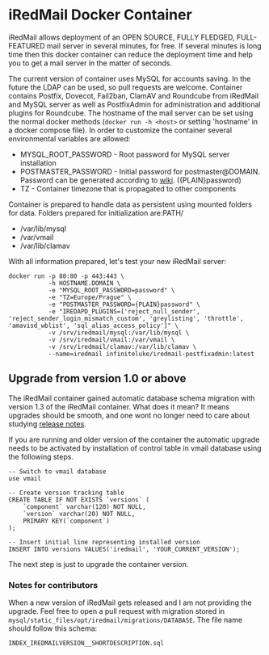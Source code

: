 # iRedMail Docker Container #

iRedMail allows deployment of an OPEN SOURCE, FULLY FLEDGED, FULL-FEATURED mail server in several minutes, for free. If several minutes is long time then this docker container can reduce the deployment time and help you to get a mail server in the matter of seconds.

The current version of container uses MySQL for accounts saving. In the future the LDAP can be used, so pull requests are welcome. Container contains Postfix, Dovecot, Fail2ban, ClamAV and Roundcube from iRedMail and MySQL server as well as PostfixAdmin for administration and additional plugins for Roundcube. The hostname of the mail server can be set using the normal docker methods (```docker run -h <host>``` or setting 'hostname' in a docker compose file). In order to customize the container several environmental variables are allowed:

  * MYSQL_ROOT_PASSWORD - Root password for MySQL server installation
  * POSTMASTER_PASSWORD - Initial password for postmaster@DOMAIN. Password can be generated according to [wiki](http://www.iredmail.org/docs/reset.user.password.html). ({PLAIN}password)
  * TZ - Container timezone that is propagated to other components

Container is prepared to handle data as persistent using mounted folders for data. Folders prepared for initialization are:PATH/

 * /var/lib/mysql
 * /var/vmail
 * /var/lib/clamav

With all information prepared, let's test your new iRedMail server:

```
docker run -p 80:80 -p 443:443 \
           -h HOSTNAME.DOMAIN \
           -e "MYSQL_ROOT_PASSWORD=password" \
           -e "TZ=Europe/Prague" \
           -e "POSTMASTER_PASSWORD={PLAIN}password" \
           -e "IREDAPD_PLUGINS=['reject_null_sender', 'reject_sender_login_mismatch_custom', 'greylisting', 'throttle', 'amavisd_wblist', 'sql_alias_access_policy']" \
           -v /srv/iredmail/mysql:/var/lib/mysql \
           -v /srv/iredmail/vmail:/var/vmail \
           -v /srv/iredmail/clamav:/var/lib/clamav \
           --name=iredmail infiniteluke/iredmail-postfixadmin:latest

```

## Upgrade from version 1.0 or above

The iRedMail container gained automatic database schema migration with version 1.3 of the iRedMail container. What does it mean? It means upgrades should be smooth, and one wont no longer need to care about studying [release notes](https://docs.iredmail.org/iredmail.releases.html). 

If you are running and older version of the container the automatic upgrade needs to be activated by installation of control table in vmail database using the following steps.

```
-- Switch to vmail database
use vmail

-- Create version tracking table
CREATE TABLE IF NOT EXISTS `versions` (
    `component` varchar(120) NOT NULL,
    `version` varchar(20) NOT NULL,
    PRIMARY KEY(`component`)
);

-- Insert initial line representing installed version
INSERT INTO versions VALUES('iredmail', 'YOUR_CURRENT_VERSION');
```

The next step is just to upgrade the container version.

### Notes for contributors

When a new version of iRedMail gets released and I am not providing the upgrade. Feel free to open a pull request with migration stored in `mysql/static_files/opt/iredmail/migrations/DATABASE`. The file name should follow this schema:

```INDEX_IREDMAILVERSION__SHORTDESCRIPTION.sql```